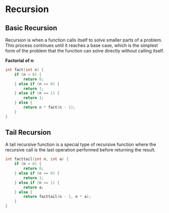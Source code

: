 # Recursion

## Basic Recursion
Recursion is when a function calls itself to solve smaller parts of a problem. This process continues until it reaches a base case, which is the simplest form of the problem that the function can solve directly without calling itself.

**Factorial of n**:
```c
int fact(int n) {
    if (n < 0) {
        return 0;
    } else if (n == 0) {
        return 1;
    } else if (n == 1) {
        return 1;
    } else {
        return n * fact(n - 1);
    }
}
```

## Tail Recursion
A tail recursive function is a special type of recursive function where the recursive call is the last operation performed before returning the result.

```c
int facttail(int n, int a) {
    if (n < 0) {
        return 0;
    } else if (n == 0) {
        return 1;
    } else if (n == 1) {
        return a;
    } else {
        return facttail(n - 1, n * a);
    }
}
```

